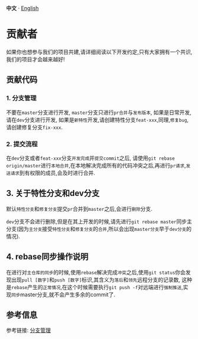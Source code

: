 **中文** · [English](./CONTRIBUTORS.md)

# 贡献者

如果你也想参与我们的项目共建,请详细阅读以下开发约定,只有大家拥有一个共识,我们的项目才会越来越好!

## 贡献代码

### 1. 分支管理

不要在`master`分支进行开发, `master`分支只进行`pr合并`与`发布版本`, 如果是日常开发, 请在`dev`分支进行开发, 如果是`新特性`开发,请创建特性分支`feat-xxx`,同理,`修复bug`, 请创建修复分支`fix-xxx`.

### 2. 提交流程

在`dev`分支或者`feat-xxx`分支`开发完成`并`提交commit`之后, 请使用`git rebase origin/master`进行`本地合并`,在本地解决完成所有的代码冲突之后,再进行`pr请求`,`发送请求`到有权限的成员,会及时进行合并.

## 3. 关于特性分支和dev分支

默认`特性分支`和`修复分支`提交`pr`合并到`master`之后,会进行`删除`分支.

`dev`分支不会进行删除,但是在其上开发的时候,请先进行`git rebase master`同步主分支(因为`主分支`接受`特性分支`和`修复分支`的`合并`,所以会出现`master分支`早于`dev分支`的情况).

## 4. rebase同步操作说明

在进行对`主仓库的同步`的时候,使用`rebase`解决完成`冲突`之后,使用`git status`你会发现出现`pull [数字]`和`push [数字]`标识,其含义为`落后`和`领先`远程分支的记录数, 这种是`rebase`产生的`正常情况`,在这个时候需要执行`git push -f`对远端进行`强制推送`,实现`同步`master分支,就不会产生多余的commit了.

## 参考信息

参考链接: [分支管理](https://www.ruanyifeng.com/blog/2012/07/git.html)
